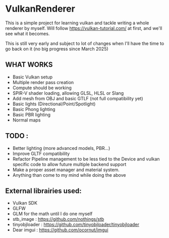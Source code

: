 # VulkanRenderer

This is a simple project for learning vulkan and tackle writing a whole renderer by myself.
Will follow https://vulkan-tutorial.com/ at first, and we'll see what it becomes.


This is still very early and subject to lot of changes when I'll have the time to go back on it (no big progress since March 2025)

WHAT WORKS
----------

- Basic Vulkan setup
- Multiple render pass creation
- Compute should be working
- SPIR-V shader loading, allowing GLSL, HLSL or Slang
- Add mesh from OBJ and basic GTLF (not full compatibility yet)
- Basic lights (Directional/Point/Spotlight)
- Basic Phong lighting
- Basic PBR lighting
- Normal maps


TODO :
-------

- Better lighting (more advanced models, PBR...)
- Improve GLTF compatibility
- Refactor Pipeline management to be less tied to the Device and vulkan specific code to allow future multiple backend support
- Make a proper asset manager and material system.
- Anything than come to my mind while doing the above

External librairies used:
---------------------

- Vulkan SDK
- GLFW
- GLM for the math until I do one myself 
- stb_image : https://github.com/nothings/stb
- tinyobjloader : https://github.com/tinyobjloader/tinyobjloader
- Dear imgui : https://github.com/ocornut/imgui

